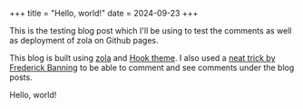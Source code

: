 +++
title = "Hello, world!"
date = 2024-09-23
+++

This is the testing blog post which I'll be using to test the comments as well
as deployment of zola on Github pages.

This blog is built using [zola](https://www.getzola.org/) and [Hook theme](https://www.getzola.org/themes/hook/).
I also used a [neat trick by Frederick Banning](https://fbanning.de/thoughts/mastodon-comments-on-zola-blog/)
to be able to comment and see comments under the blog posts.

Hello, world!
